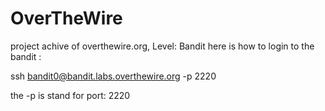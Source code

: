 # OverTheWire
project achive of overthewire.org, Level: Bandit
here is how to login to the bandit :

ssh bandit0@bandit.labs.overthewire.org -p 2220

the -p is stand for port: 2220
